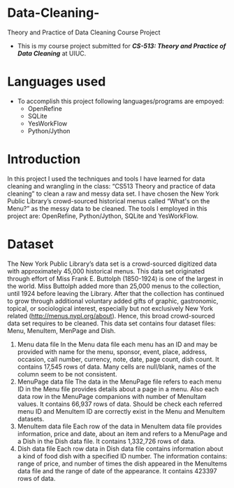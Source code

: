 # Data-Cleaning-
Theory and Practice of Data Cleaning Course Project

- This is my course project submitted for ***CS-513: Theory and Practice of Data Cleaning*** at UIUC.

# Languages used
- To accomplish this project following languages/programs are empoyed:
  - OpenRefine
  - SQLite
  - YesWorkFlow
  - Python/Jython
  
# Introduction
In this project I used the techniques and tools I have learned for data cleaning and wrangling in the class: “CS513 Theory and practice of data cleaning” to clean a raw and messy data set. I have chosen the New York Public Library’s crowd-sourced historical menus called “What's on the Menu?” as the messy data to be cleaned. The tools I employed in this project are: OpenRefine, Python/Jython, SQLite and YesWorkFlow.

# Dataset
The New York Public Library’s data set is a crowd-sourced digitized data with approximately 45,000 historical menus. This data set originated through effort of Miss Frank E. Buttolph (1850-1924) is one of the largest in the world. Miss Buttolph added more than 25,000 menus to the collection, until 1924 before leaving the Library. After that the collection has continued to grow through additional voluntary added gifts of graphic, gastronomic, topical, or sociological interest, especially but not exclusively New York related (http://menus.nypl.org/about). Hence, this broad crowd-sourced data set requires to be cleaned. This data set contains four dataset files: Menu, MenuItem, MenPage and Dish.
  1. Menu data file
In the Menu data file each menu has an ID and may be provided with name for the menu, sponsor, event, place, address, occasion, call number, currency, note, date, page count, dish count. It contains 17,545 rows of data. Many cells are null/blank, names of the column seem to be not consistent.
  2. MenuPage data file
The data in the MenuPage file refers to each menu ID in the Menu file provides details about a page in a menu. Also each data row in the MenuPage companions with number of MenuItam values. It contains 66,937 rows of data. Should be check each referred menu ID and MenuItem ID are correctly exist in the Menu and MenuItem datasets.
  3. MenuItem data file
Each row of the data in MenuItem data file provides information, price and date, about an item and refers to a MenuPage and a Dish in the Dish data file. It contains 1,332,726 rows of data.
  4. Dish data file
Each row data in Dish data file contains information about a kind of food dish with a specified ID number. The information contains: range of price, and number of times the dish appeared in the MenuItems data file and the range of date of the appearance. It contains 423397 rows of data.
